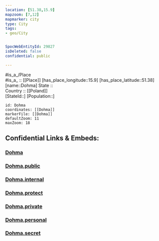 ```yaml
---
location: [51.38,15.9] 
mapzoom: [7,12] 
mapmarker: city 
type: City
tags:
- geo/City


SpocWebEntityId: 29827
isDeleted: false
confidential: public

---
```

#is_a_/Place  
#is_a_ :: [[Place]] 
[has_place_longitude::15.9] 
[has_place_latitude::51.38] 
[name::Dohma] 
State ::  
Country :: [[Poland]]  
[StateId::] 
[Population::] 



```leaflet
id: Dohma
coordinates: [[Dohma]] 
markerFile: [[Dohma]] 
defaultZoom: 11 
maxZoom: 18
```


## Confidential Links & Embeds: 

### [Dohma](/_Standards/Earth/Continent/Europe/Europe~East/Poland/Provinces~Poland/Lower_Silesian/City/Dohma.md) 

### [Dohma.public](/_public/Earth/Continent/Europe/Europe~East/Poland/Provinces~Poland/Lower_Silesian/City/Dohma.public.md) 

### [Dohma.internal](/_internal/Earth/Continent/Europe/Europe~East/Poland/Provinces~Poland/Lower_Silesian/City/Dohma.internal.md) 

### [Dohma.protect](/_protect/Earth/Continent/Europe/Europe~East/Poland/Provinces~Poland/Lower_Silesian/City/Dohma.protect.md) 

### [Dohma.private](/_private/Earth/Continent/Europe/Europe~East/Poland/Provinces~Poland/Lower_Silesian/City/Dohma.private.md) 

### [Dohma.personal](/_personal/Earth/Continent/Europe/Europe~East/Poland/Provinces~Poland/Lower_Silesian/City/Dohma.personal.md) 

### [Dohma.secret](/_secret/Earth/Continent/Europe/Europe~East/Poland/Provinces~Poland/Lower_Silesian/City/Dohma.secret.md)

